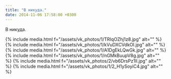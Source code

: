 ```yaml
---
title: "В никуда."
date: 2014-11-06 17:58:00 +0300
---
```


В никуда.


{% include media.html f="/assets/vk_photos/1/TRIqOZhj1z8.jpg" alt="" %}
{% include media.html f="/assets/vk_photos/1/kVuDXCVdkOI.jpg" alt="" %}
{% include media.html f="/assets/vk_photos/1/A1DgEkLQwGk.jpg" alt="" %}
{% include media.html f="/assets/vk_photos/1/nGMkBuupV8g.jpg" alt="" %}
{% include media.html f="/assets/vk_photos/2/vb6DrsPz1lI.jpg" alt="" %}
{% include media.html f="/assets/vk_photos/1/2_H1ySoyiC4.jpg" alt="" %}
